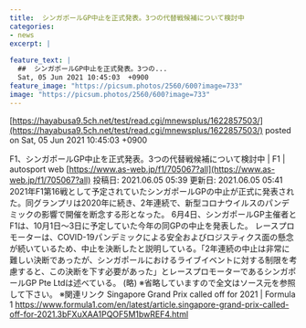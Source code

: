 ```yaml
---
title:  シンガポールGP中止を正式発表。3つの代替戦候補について検討中  
categories:
- news
excerpt: |
  
feature_text: |
  ##  シンガポールGP中止を正式発表。3つの...
  Sat, 05 Jun 2021 10:45:03  +0900
feature_image: "https://picsum.photos/2560/600?image=733"
image: "https://picsum.photos/2560/600?image=733"
---
```


[https://hayabusa9.5ch.net/test/read.cgi/mnewsplus/1622857503/](https://hayabusa9.5ch.net/test/read.cgi/mnewsplus/1622857503/)
posted on Sat, 05 Jun 2021 10:45:03  +0900

<!--more-->

F1、シンガポールGP中止を正式発表。3つの代替戦候補について検討中 | F1 | autosport web [https://www.as-web.jp/f1/705067?all](https://www.as-web.jp/f1/705067?all) 投稿日: 2021.06.05 05:39 更新日: 2021.06.05 05:41 2021年F1第16戦として予定されていたシンガポールGPの中止が正式に発表された。同グランプリは2020年に続き、2年連続で、新型コロナウイルスのパンデミックの影響で開催を断念する形となった。 6月4日、シンガポールGP主催者とF1は、10月1日〜3日に予定していた今年の同GPの中止を発表した。 レースプロモーターは、COVID-19パンデミックによる安全およびロジスティクス面の懸念が続いているため、中止を決断したと説明している。「2年連続の中止は非常に難しい決断であったが、シンガポールにおけるライブイベントに対する制限を考慮すると、この決断を下す必要があった」とレースプロモーターであるシンガポールGP Pte Ltdは述べている。 (略) ※省略していますので全文はソース元を参照して下さい。 ※関連リンク Singapore Grand Prix called off for 2021 | Formula 1 https://www.formula1.com/en/latest/article.singapore-grand-prix-called-off-for-2021.3bFXuXAA1PQOF5M1bwREF4.html

